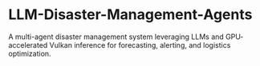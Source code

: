 # LLM-Disaster-Management-Agents
A multi-agent disaster management system leveraging LLMs and GPU‐accelerated Vulkan inference for forecasting, alerting, and logistics optimization.
